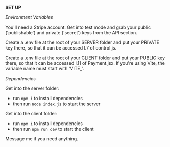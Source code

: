 **SET UP**


*Environment Variables*

You'll need a Stripe account. Get into test mode and grab your public ('publishable') and private ('secret') keys from the API section.

Create a .env file at the root of your SERVER folder and put your PRIVATE key there, so that it  can be accessed l.7 of control.js.

Create a .env file at the root of your CLIENT folder and put your PUBLIC key there, so that it  can be accessed l.11 of Payment.jsx. If you're using Vite, the variable name must start with 'VITE_'.


*Dependencies*

Get into the server folder:
- run `npm i` to install dependencies
- then run `node index.js` to start the server

Get into the client folder:
- run `npm i` to install dependencies
- then run `npm run dev` to start the client


Message me if you need anything.